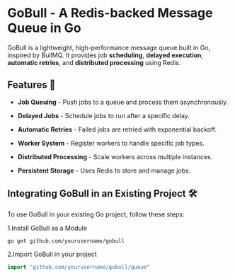 # GoBull - A Redis-backed Message Queue in Go

GoBull is a lightweight, high-performance message queue built in Go, inspired by BullMQ. It provides job **scheduling**, **delayed execution**, **automatic retries**, and **distributed processing** using Redis.

## Features 🚀

- **Job Queuing** - Push jobs to a queue and process them asynchronously.

- **Delayed Jobs** - Schedule jobs to run after a specific delay.

- **Automatic Retries** - Failed jobs are retried with exponential backoff.

- **Worker System** - Register workers to handle specific job types.

- **Distributed Processing** - Scale workers across multiple instances.

- **Persistent Storage** - Uses Redis to store and manage jobs.

## Integrating GoBull in an Existing Project 🛠️

To use GoBull in your existing Go project, follow these steps:

1.Install GoBull as a Module

```bash
go get github.com/yourusername/gobull
```

2.Import GoBull in your project

```go
import "github.com/yourusername/gobull/queue"
```

